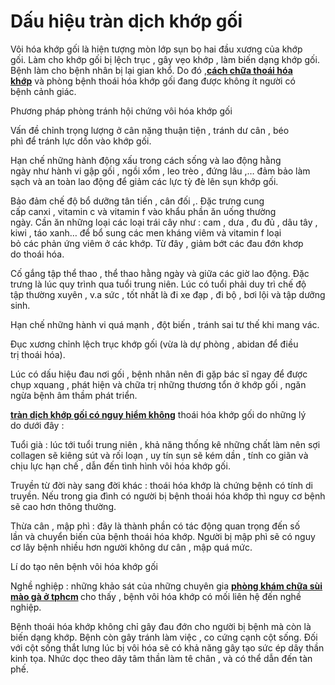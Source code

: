 # Dấu hiệu tràn dịch khớp gối
<p>Vôi hóa&nbsp;khớp gối là&nbsp;hiện tượng&nbsp;mòn lớp sụn bọ hai đầu xương của khớp gối.&nbsp;Làm cho&nbsp;khớp gối bị lệch trục , gây vẹo khớp , làm biến dạng khớp gối. Bệnh&nbsp;làm cho&nbsp;bệnh nhân&nbsp;bị lại&nbsp;gian khổ.&nbsp;Do đó&nbsp;,<a href="http://phongkhamsuimaoga.com/tim-hieu-ve-benh-thoai-hoa-khop-1449.html"><strong>cách chữa thoái hóa khớp</strong></a>&nbsp;và phòng bệnh&nbsp;thoái hóa&nbsp;khớp gối đang được&nbsp;không ít&nbsp;người có bệnh&nbsp;cảnh giác.</p>

<p>Phương pháp&nbsp;phòng&nbsp;tránh&nbsp;hội chứng&nbsp;vôi hóa&nbsp;khớp gối</p>

<p>Vấn đề&nbsp;chỉnh&nbsp;trọng lượng&nbsp;ở&nbsp;cân nặng&nbsp;thuận tiện&nbsp;,&nbsp;tránh&nbsp;dư cân&nbsp;,&nbsp;béo phì&nbsp;để&nbsp;tránh&nbsp;lực dồn vào khớp gối.</p>

<p>Hạn chế&nbsp;những&nbsp;hành động&nbsp;xấu trong&nbsp;cách sống&nbsp;và lao động&nbsp;hằng ngày&nbsp;như&nbsp;hành vi&nbsp;gập gối , ngồi xổm , leo trèo ,&nbsp;đứng lâu&nbsp;,&hellip;&nbsp;đảm bảo&nbsp;làm sạch&nbsp;và&nbsp;an toàn&nbsp;lao động để&nbsp;giảm&nbsp;các&nbsp;lực tỳ đè lên sụn khớp gối.</p>

<p>Bảo đảm&nbsp;chế độ&nbsp;bổ dưỡng&nbsp;tân tiến&nbsp;,&nbsp;cân đối&nbsp;,.&nbsp;Đặc trưng&nbsp;cung cấp&nbsp;canxi&nbsp;,&nbsp;vitamin c&nbsp;và&nbsp;vitamin f&nbsp;vào khẩu phần&nbsp;ăn uống&nbsp;thường ngày.&nbsp;Cần&nbsp;ăn&nbsp;những&nbsp;loại&nbsp;các&nbsp;loại&nbsp;trái cây&nbsp;như : cam , dưa , đu đủ , dâu tây , kiwi , táo xanh&hellip; để&nbsp;bổ sung&nbsp;các&nbsp;men&nbsp;kháng viêm&nbsp;và&nbsp;vitamin f&nbsp;loại bỏ&nbsp;các&nbsp;phản ứng&nbsp;viêm ở&nbsp;các&nbsp;khớp.&nbsp;Từ đây&nbsp;,&nbsp;giảm bớt&nbsp;các&nbsp;đau đớn&nbsp;khơp do&nbsp;thoái hóa.</p>

<p>Cố gắng&nbsp;tập&nbsp;thể thao&nbsp;,&nbsp;thể thao&nbsp;hằng ngày&nbsp;và giữa&nbsp;các&nbsp;giờ lao động.&nbsp;Đặc trưng&nbsp;là&nbsp;lúc&nbsp;quy trình&nbsp;qua tuổi trung niên.&nbsp;Lúc&nbsp;có tuổi&nbsp;phải&nbsp;duy trì&nbsp;chế độ tập&nbsp;thường xuyên&nbsp;,&nbsp;v.a&nbsp;sức ,&nbsp;tốt nhất&nbsp;là đi xe đạp , đi bộ , bơi lội và tập dưỡng sinh.</p>

<p>Hạn chế&nbsp;những&nbsp;hành vi&nbsp;quá mạnh ,&nbsp;đột biến&nbsp;,&nbsp;tránh&nbsp;sai&nbsp;tư thế&nbsp;khi&nbsp;mang vác.</p>

<p>Đục xương chỉnh lệch trục khớp gối (vừa là dự phòng ,&nbsp;abidan&nbsp;để&nbsp;điều trị&nbsp;thoái hóa).</p>

<p>Lúc&nbsp;có&nbsp;dấu hiệu&nbsp;đau&nbsp;nơi&nbsp;gối ,&nbsp;bệnh nhân&nbsp;nên&nbsp;đi gặp bác sĩ&nbsp;ngay để được chụp xquang ,&nbsp;phát hiện&nbsp;và&nbsp;chữa trị&nbsp;những&nbsp;thương tổn&nbsp;ở khớp gối ,&nbsp;ngăn ngừa&nbsp;bệnh&nbsp;âm thầm&nbsp;phát triển.</p>

<p><a href="http://phongkhamsuimaoga.com/tran-dich-khop-goi-co-nguy-hiem-khong-va-cach-dieu-tri-1450.html"><strong>tràn dịch khớp gối có nguy hiểm không</strong></a>&nbsp;thoái hóa&nbsp;khớp gối do&nbsp;những&nbsp;lý do&nbsp;dưới đây&nbsp;:</p>

<p>Tuổi già :&nbsp;lúc&nbsp;tới&nbsp;tuổi trung niên ,&nbsp;khả năng&nbsp;thống kê&nbsp;những&nbsp;chất làm nên&nbsp;sợi collagen sẽ&nbsp;kiêng&nbsp;sút và&nbsp;rối loạn&nbsp;,&nbsp;uy tín&nbsp;sụn sẽ kém dần , tính&nbsp;co giãn&nbsp;và chịu lực&nbsp;hạn chế&nbsp;,&nbsp;dẫn đến&nbsp;tình hình&nbsp;vôi hóa&nbsp;khớp gối.</p>

<p>Truyền từ đời này sang đời khác&nbsp;:&nbsp;thoái hóa&nbsp;khớp là&nbsp;chứng bệnh&nbsp;có tính&nbsp;di truyền. Nếu trong gia đình có&nbsp;người bị bệnh&nbsp;thoái hóa&nbsp;khớp thì&nbsp;nguy cơ&nbsp;bệnh sẽ&nbsp;cao hơn&nbsp;thông thường.</p>

<p>Thừa cân&nbsp;,&nbsp;mập phì&nbsp;: đây là&nbsp;thành phần&nbsp;có&nbsp;tác động&nbsp;quan trọng&nbsp;đến&nbsp;số lần&nbsp;và&nbsp;chuyển biến&nbsp;của bệnh&nbsp;thoái hóa&nbsp;khớp. Người bị&nbsp;mập phì&nbsp;sẽ có&nbsp;nguy cơ&nbsp;lây bệnh&nbsp;nhiều hơn&nbsp;người không&nbsp;dư cân&nbsp;,&nbsp;mập quá mức.</p>

<p>Lí do&nbsp;tạo nên&nbsp;bệnh&nbsp;vôi hóa&nbsp;khớp gối</p>

<p>Nghề nghiệp :&nbsp;những&nbsp;khảo sát&nbsp;của&nbsp;những&nbsp;chuyên gia&nbsp;<strong><a href="http://phongkhamsuimaoga.com">phòng khám chữa sùi mào gà ở tphcm</a>&nbsp;</strong>cho thấy&nbsp;, bệnh&nbsp;vôi hóa&nbsp;khớp có mối&nbsp;liên hệ&nbsp;đến&nbsp;nghề nghiệp.</p>

<p>Bệnh&nbsp;thoái hóa&nbsp;khớp&nbsp;không chỉ&nbsp;gây&nbsp;đau đớn&nbsp;cho&nbsp;người bị bệnh&nbsp;mà còn là biến dạng khớp. Bệnh còn gây&nbsp;tránh&nbsp;làm việc&nbsp;, co cứng cạnh cột sống. Đối với cột sống thắt lưng&nbsp;lúc&nbsp;bị&nbsp;vôi hóa&nbsp;sẽ có&nbsp;khả năng&nbsp;gây&nbsp;tạo sức ép&nbsp;dây&nbsp;thần kinh&nbsp;tọa.&nbsp;Nhức&nbsp;dọc theo dây&nbsp;tâm thần&nbsp;làm tê chân , và&nbsp;có thể&nbsp;dẫn đến&nbsp;tàn phế.</p>

<p>&nbsp;</p>
